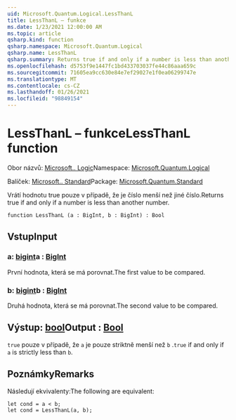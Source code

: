 ```yaml
---
uid: Microsoft.Quantum.Logical.LessThanL
title: LessThanL – funkce
ms.date: 1/23/2021 12:00:00 AM
ms.topic: article
qsharp.kind: function
qsharp.namespace: Microsoft.Quantum.Logical
qsharp.name: LessThanL
qsharp.summary: Returns true if and only if a number is less than another number.
ms.openlocfilehash: d5753f9e1447fc1bd433703037fe44c86aaa659c
ms.sourcegitcommit: 71605ea9cc630e84e7ef29027e1f0ea06299747e
ms.translationtype: MT
ms.contentlocale: cs-CZ
ms.lasthandoff: 01/26/2021
ms.locfileid: "98849154"
---
```

# <a name="lessthanl-function"></a><span data-ttu-id="6af4b-102">LessThanL – funkce</span><span class="sxs-lookup"><span data-stu-id="6af4b-102">LessThanL function</span></span>

<span data-ttu-id="6af4b-103">Obor názvů: [Microsoft.. Logic](xref:Microsoft.Quantum.Logical)</span><span class="sxs-lookup"><span data-stu-id="6af4b-103">Namespace: [Microsoft.Quantum.Logical](xref:Microsoft.Quantum.Logical)</span></span>

<span data-ttu-id="6af4b-104">Balíček: [Microsoft.. Standard](https://nuget.org/packages/Microsoft.Quantum.Standard)</span><span class="sxs-lookup"><span data-stu-id="6af4b-104">Package: [Microsoft.Quantum.Standard](https://nuget.org/packages/Microsoft.Quantum.Standard)</span></span>


<span data-ttu-id="6af4b-105">Vrátí hodnotu true pouze v případě, že je číslo menší než jiné číslo.</span><span class="sxs-lookup"><span data-stu-id="6af4b-105">Returns true if and only if a number is less than another number.</span></span>

```qsharp
function LessThanL (a : BigInt, b : BigInt) : Bool
```


## <a name="input"></a><span data-ttu-id="6af4b-106">Vstup</span><span class="sxs-lookup"><span data-stu-id="6af4b-106">Input</span></span>

### <a name="a--bigint"></a><span data-ttu-id="6af4b-107">a: [bigint](xref:microsoft.quantum.lang-ref.bigint)</span><span class="sxs-lookup"><span data-stu-id="6af4b-107">a : [BigInt](xref:microsoft.quantum.lang-ref.bigint)</span></span>

<span data-ttu-id="6af4b-108">První hodnota, která se má porovnat.</span><span class="sxs-lookup"><span data-stu-id="6af4b-108">The first value to be compared.</span></span>


### <a name="b--bigint"></a><span data-ttu-id="6af4b-109">b: [bigint](xref:microsoft.quantum.lang-ref.bigint)</span><span class="sxs-lookup"><span data-stu-id="6af4b-109">b : [BigInt](xref:microsoft.quantum.lang-ref.bigint)</span></span>

<span data-ttu-id="6af4b-110">Druhá hodnota, která se má porovnat.</span><span class="sxs-lookup"><span data-stu-id="6af4b-110">The second value to be compared.</span></span>



## <a name="output--bool"></a><span data-ttu-id="6af4b-111">Výstup: [bool](xref:microsoft.quantum.lang-ref.bool)</span><span class="sxs-lookup"><span data-stu-id="6af4b-111">Output : [Bool](xref:microsoft.quantum.lang-ref.bool)</span></span>

<span data-ttu-id="6af4b-112">`true` pouze v případě, že `a` je pouze striktně menší než `b` .</span><span class="sxs-lookup"><span data-stu-id="6af4b-112">`true` if and only if `a` is strictly less than `b`.</span></span>

## <a name="remarks"></a><span data-ttu-id="6af4b-113">Poznámky</span><span class="sxs-lookup"><span data-stu-id="6af4b-113">Remarks</span></span>

<span data-ttu-id="6af4b-114">Následují ekvivalenty:</span><span class="sxs-lookup"><span data-stu-id="6af4b-114">The following are equivalent:</span></span>

```qsharp
let cond = a < b;
let cond = LessThanL(a, b);
```